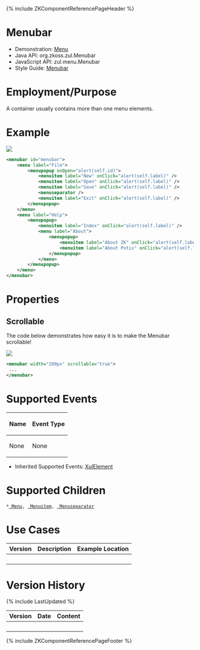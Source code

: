 {% include ZKComponentReferencePageHeader %}

# Menubar

- Demonstration: [Menu](http://www.zkoss.org/zkdemo/menu)
- Java API: <javadoc>org.zkoss.zul.Menubar</javadoc>
- JavaScript API: <javadoc directory="jsdoc">zul.menu.Menubar</javadoc>
- Style Guide: [
  Menubar](ZK_Style_Guide/XUL_Component_Specification/Menubar)

# Employment/Purpose

A container usually contains more than one menu elements.

# Example

![](ZKComRef_Menubar.png)

``` xml
<menubar id="menubar">
    <menu label="File">
        <menupopup onOpen="alert(self.id)">
            <menuitem label="New" onClick="alert(self.label)" />
            <menuitem label="Open" onClick="alert(self.label)" />
            <menuitem label="Save" onClick="alert(self.label)" />
            <menuseparator />
            <menuitem label="Exit" onClick="alert(self.label)" />
        </menupopup>
    </menu>
    <menu label="Help">
        <menupopup>
            <menuitem label="Index" onClick="alert(self.label)" />
            <menu label="About">
                <menupopup>
                    <menuitem label="About ZK" onClick="alert(self.label)" />
                    <menuitem label="About Potix" onClick="alert(self.label)" />
                </menupopup>
            </menu>
        </menupopup>
    </menu>
</menubar>
```

# Properties

## Scrollable

The code below demonstrates how easy it is to make the Menubar
scrollable!

![](scrollableMenu.gif)

``` xml
<menubar width="200px" scrollable="true">
 ...
</menubar>
```

# Supported Events

<table>
<thead>
<tr class="header">
<th><center>
<p>Name</p>
</center></th>
<th><center>
<p>Event Type</p>
</center></th>
</tr>
</thead>
<tbody>
<tr class="odd">
<td><p>None</p></td>
<td><p>None</p></td>
</tr>
</tbody>
</table>

- Inherited Supported Events: [
  XulElement](ZK_Component_Reference/Base_Components/XulElement#Supported_Events)

# Supported Children

`*`[` Menu`](ZK_Component_Reference/Essential_Components/Menu)`, `[` Menuitem`](ZK_Component_Reference/Essential_Components/Menu/Menuitem)`, `[` Menuseparator`](ZK_Component_Reference/Essential_Components/Menu/Menuseparator)

# Use Cases

| Version | Description | Example Location |
|---------|-------------|------------------|
|         |             |                  |

# Version History

{% include LastUpdated %}

| Version | Date | Content |
|---------|------|---------|
|         |      |         |

{% include ZKComponentReferencePageFooter %}
